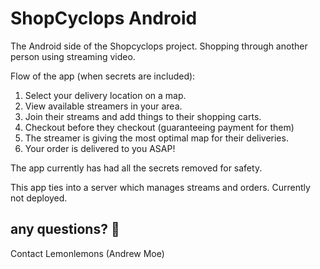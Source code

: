 # ShopCyclops Android

The Android side of the Shopcyclops project. Shopping through another person using streaming video.

Flow of the app (when secrets are included):
1. Select your delivery location on a map.
2. View available streamers in your area.
3. Join their streams and add things to their shopping carts.
4. Checkout before they checkout (guaranteeing payment for them)
5. The streamer is giving the most optimal map for their deliveries.
6. Your order is delivered to you ASAP!

The app currently has had all the secrets removed for safety.

This app ties into a server which manages streams and orders. Currently not deployed.

## any questions? :jack_o_lantern:
Contact Lemonlemons (Andrew Moe)

